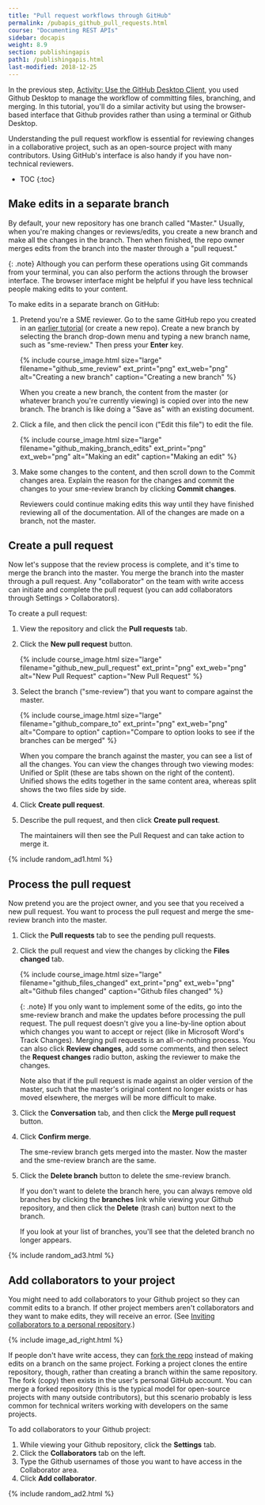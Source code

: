 ```yaml
---
title: "Pull request workflows through GitHub"
permalink: /pubapis_github_pull_requests.html
course: "Documenting REST APIs"
sidebar: docapis
weight: 8.9
section: publishingapis
path1: /publishingapis.html
last-modified: 2018-12-25
---
```


In the previous step, [Activity: Use the GitHub Desktop Client](pubapis_github_desktop_client.html), you used Github Desktop to manage the workflow of committing files, branching, and merging. In this tutorial, you'll do a similar activity but using the browser-based interface that Github provides rather than using a terminal or Github Desktop.

Understanding the pull request workflow is essential for reviewing changes in a collaborative project, such as an open-source project with many contributors. Using GitHub's interface is also handy if you have non-technical reviewers.

* TOC
{:toc}

## Make edits in a separate branch

By default, your new repository has one branch called "Master." Usually, when you're making changes or reviews/edits, you create a new branch and make all the changes in the branch. Then when finished, the repo owner merges edits from the branch into the master through a "pull request."

{: .note}
Although you can perform these operations using Git commands from your terminal, you can also perform the actions through the browser interface. The browser interface might be helpful if you have less technical people making edits to your content.

To make edits in a separate branch on GitHub:

1. Pretend you're a SME reviewer. Go to the same GitHub repo you created in an [earlier tutorial](pubapis_github_desktop_client.html) (or create a new repo). Create a new branch by selecting the branch drop-down menu and typing a new branch name, such as "sme-review." Then press your **Enter** key.

   {% include course_image.html size="large" filename="github_sme_review" ext_print="png" ext_web="png" alt="Creating a new branch" caption="Creating a new branch" %}

	 When you create a new branch, the content from the master (or whatever branch you're currently viewing) is copied over into the new branch. The branch is like doing a "Save as" with an existing document.

2. Click a file, and then click the pencil icon ("Edit this file") to edit the file.

   {% include course_image.html size="large" filename="github_making_branch_edits" ext_print="png" ext_web="png" alt="Making an edit" caption="Making an edit" %}

3. Make some changes to the content, and then scroll down to the Commit changes area. Explain the reason for the changes and commit the changes to your sme-review branch by clicking **Commit changes**.

	 Reviewers could continue making edits this way until they have finished reviewing all of the documentation. All of the changes are made on a branch, not the master.

## Create a pull request

Now let's suppose that the review process is complete, and it's time to merge the branch into the master. You merge the branch into the master through a pull request. Any "collaborator" on the team with write access can initiate and complete the pull request (you can add collaborators through Settings > Collaborators).

To create a pull request:

1. View the repository and click the **Pull requests** tab.
2. Click the **New pull request** button.

   {% include course_image.html size="large" filename="github_new_pull_request" ext_print="png" ext_web="png" alt="New Pull Request" caption="New Pull Request" %}

3. Select the branch ("sme-review") that you want to compare against the master.

   {% include course_image.html size="large" filename="github_compare_to" ext_print="png" ext_web="png" alt="Compare to option" caption="Compare to option looks to see if the branches can be merged" %}

	 When you compare the branch against the master, you can see a list of all the changes. You can view the changes through two viewing modes: Unified or Split (these are tabs shown on the right of the content). Unified shows the edits together in the same content area, whereas split shows the two files side by side.

4. Click **Create pull request**.
5. Describe the pull request, and then click **Create pull request**.

   The maintainers will then see the Pull Request and can take action to merge it.

{% include random_ad1.html %}

## Process the pull request

Now pretend you are the project owner, and you see that you received a new pull request. You want to process the pull request and merge the sme-review branch into the master.

1. Click the **Pull requests** tab to see the pending pull requests.
2. Click the pull request and view the changes by clicking the **Files changed** tab.

   {% include course_image.html size="large" filename="github_files_changed" ext_print="png" ext_web="png" alt="Github files changed" caption="Github files changed" %}

	 {: .note}
   If you only want to implement some of the edits, go into the sme-review branch and make the updates before processing the pull request. The pull request doesn't give you a line-by-line option about which changes you want to accept or reject (like in Microsoft Word's Track Changes). Merging pull requests is an all-or-nothing process. You can also click **Review changes**, add some comments, and then select the **Request changes** radio button, asking the reviewer to make the changes.

	 Note also that if the pull request is made against an older version of the master, such that the master's original content no longer exists or has moved elsewhere, the merges will be more difficult to make.

3. Click the **Conversation** tab, and then click the **Merge pull request** button.
4. Click **Confirm merge**.

	 The sme-review branch gets merged into the master. Now the master and the sme-review branch are the same.

5. Click the **Delete branch** button to delete the sme-review branch.

	 If you don't want to delete the branch here, you can always remove old branches by clicking the **branches** link while viewing your Github repository, and then click the **Delete** (trash can) button next to the branch.

	 If you look at your list of branches, you'll see that the deleted branch no longer appears.

{% include random_ad3.html %}

## Add collaborators to your project

You might need to add collaborators to your Github project so they can commit edits to a branch. If other project members aren't collaborators and they want to make edits, they will receive an error. (See [Inviting collaborators to a personal repository](https://help.github.com/articles/inviting-collaborators-to-a-personal-repository/).)

{% include image_ad_right.html %}

If people don't have write access, they can [fork the repo](https://help.github.com/articles/fork-a-repo/) instead of making edits on a branch on the same project. Forking a project clones the entire repository, though, rather than creating a branch within the same repository. The fork (copy) then exists in the user's personal GitHub account. You can merge a forked repository (this is the typical model for open-source projects with many outside contributors), but this scenario probably is less common for technical writers working with developers on the same projects.

To add collaborators to your Github project:

1. While viewing your Github repository, click the **Settings** tab.
2. Click the **Collaborators** tab on the left.
3. Type the Github usernames of those you want to have access in the Collaborator area.
4. Click **Add collaborator**.

{% include random_ad2.html %}
